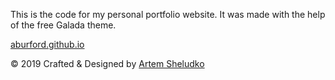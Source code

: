 This is the code for my personal portfolio website. It was made with the help of the free Galada theme.

[aburford.github.io](https://aburford.github.io)

<p>&copy; 2019 Crafted & Designed by <a href="https://github.com/artemsheludko">Artem Sheludko</a></p>
